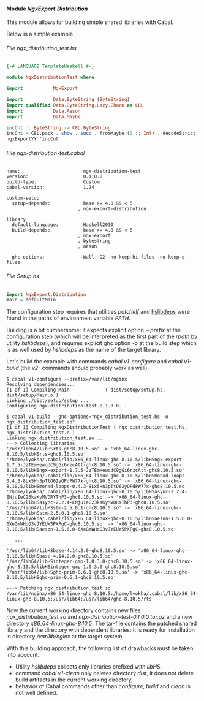 #### Module *NgxExport.Distribution*

This module allows for building simple shared libraries with Cabal.

Below is a simple example.

###### File *ngx_distribution_test.hs*

```haskell
{-# LANGUAGE TemplateHaskell #-}

module NgxDistributionTest where

import           NgxExport

import           Data.ByteString (ByteString)
import qualified Data.ByteString.Lazy.Char8 as C8L
import           Data.Aeson
import           Data.Maybe

incCnt :: ByteString -> C8L.ByteString
incCnt = C8L.pack . show . succ . fromMaybe (0 :: Int) . decodeStrict
ngxExportYY 'incCnt
```

###### File *ngx-distribution-test.cabal*

```Cabal
name:                       ngx-distribution-test
version:                    0.1.0.0
build-type:                 Custom
cabal-version:              1.24

custom-setup
  setup-depends:            base >= 4.8 && < 5
                          , ngx-export-distribution

library
  default-language:         Haskell2010
  build-depends:            base >= 4.8 && < 5
                          , ngx-export
                          , bytestring
                          , aeson

  ghc-options:             -Wall -O2 -no-keep-hi-files -no-keep-o-files
```

###### File *Setup.hs*

```haskell
import NgxExport.Distribution
main = defaultMain
```

The configuration step requires that utilities *patchelf* and
[hslibdeps](../../utils/README.md) were found in the paths of environment
variable *PATH*.

Building is a bit cumbersome: it expects explicit option *--prefix* at the
configuration step (which will be interpreted as the first part of the
*rpath* by utility *hslibdeps*), and requires explicit ghc option *-o* at
the build step which is as well used by *hslibdeps* as the name of the
target library.

Let's build the example with commands *cabal v1-configure* and
*cabal v1-build* (the *v2-* commands should probably work as well).

```ShellSession
$ cabal v1-configure --prefix=/var/lib/nginx
Resolving dependencies...
[1 of 1] Compiling Main             ( dist/setup/setup.hs, dist/setup/Main.o )
Linking ./dist/setup/setup ...
Configuring ngx-distribution-test-0.1.0.0...
```

```ShellSession
$ cabal v1-build --ghc-options="ngx_distribution_test.hs -o ngx_distribution_test.so"
[1 of 1] Compiling NgxDistributionTest ( ngx_distribution_test.hs, ngx_distribution_test.o )
Linking ngx_distribution_test.so ...
---> Collecting libraries
'/usr/lib64/libHSrts-ghc8.10.5.so' -> 'x86_64-linux-ghc-8.10.5/libHSrts-ghc8.10.5.so'
'/home/lyokha/.cabal/lib/x86_64-linux-ghc-8.10.5/libHSngx-export-1.7.5-JzTEmHewqdC9gGi6rzcAtt-ghc8.10.5.so' -> 'x86_64-linux-ghc-8.10.5/libHSngx-export-1.7.5-JzTEmHewqdC9gGi6rzcAtt-ghc8.10.5.so'
'/home/lyokha/.cabal/lib/x86_64-linux-ghc-8.10.5/libHSmonad-loops-0.4.3-8Lx5Hn3pTtO62yOPdPW77x-ghc8.10.5.so' -> 'x86_64-linux-ghc-8.10.5/libHSmonad-loops-0.4.3-8Lx5Hn3pTtO62yOPdPW77x-ghc8.10.5.so'
'/home/lyokha/.cabal/lib/x86_64-linux-ghc-8.10.5/libHSasync-2.2.4-ENjuIeC23kaKyMVDRYThP3-ghc8.10.5.so' -> 'x86_64-linux-ghc-8.10.5/libHSasync-2.2.4-ENjuIeC23kaKyMVDRYThP3-ghc8.10.5.so'
'/usr/lib64/libHSstm-2.5.0.1-ghc8.10.5.so' -> 'x86_64-linux-ghc-8.10.5/libHSstm-2.5.0.1-ghc8.10.5.so'
'/home/lyokha/.cabal/lib/x86_64-linux-ghc-8.10.5/libHSaeson-1.5.6.0-6XeGmWHoO3vJYEUW5PXPgC-ghc8.10.5.so' -> 'x86_64-linux-ghc-8.10.5/libHSaeson-1.5.6.0-6XeGmWHoO3vJYEUW5PXPgC-ghc8.10.5.so'

   ...

'/usr/lib64/libHSbase-4.14.2.0-ghc8.10.5.so' -> 'x86_64-linux-ghc-8.10.5/libHSbase-4.14.2.0-ghc8.10.5.so'
'/usr/lib64/libHSinteger-gmp-1.0.3.0-ghc8.10.5.so' -> 'x86_64-linux-ghc-8.10.5/libHSinteger-gmp-1.0.3.0-ghc8.10.5.so'
'/usr/lib64/libHSghc-prim-0.6.1-ghc8.10.5.so' -> 'x86_64-linux-ghc-8.10.5/libHSghc-prim-0.6.1-ghc8.10.5.so'

---> Patching ngx_distribution_test.so
/var/lib/nginx/x86_64-linux-ghc-8.10.5:/home/lyokha/.cabal/lib/x86_64-linux-ghc-8.10.5:/usr/lib64:/usr/lib64/ghc-8.10.5/rts
```

Now the current working directory contains new files
*ngx_distribution_test.so* and *ngx-distribution-test-0.1.0.0.tar.gz* and a
new directory *x86_64-linux-ghc-8.10.5*. The tar-file contains the patched
shared library and the directory with dependent libraries: it is ready for
installation in directory */var/lib/nginx* at the target system.

With this building approach, the following list of drawbacks must be taken
into account.

- Utility *hslibdeps* collects only libraries prefixed with *libHS*,
- command *cabal v1-clean* only deletes directory *dist*, it does not delete
  build artifacts in the current working directory,
- behavior of Cabal commands other than *configure*, *build* and *clean* is
  not well defined.


